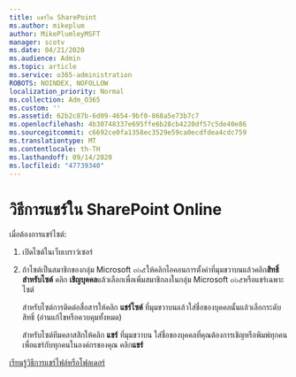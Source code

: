 ```yaml
---
title: แชร์ใน SharePoint
ms.author: mikeplum
author: MikePlumleyMSFT
manager: scotv
ms.date: 04/21/2020
ms.audience: Admin
ms.topic: article
ms.service: o365-administration
ROBOTS: NOINDEX, NOFOLLOW
localization_priority: Normal
ms.collection: Adm_O365
ms.custom: ''
ms.assetid: 62b2c87b-6d09-4654-9bf0-868a5e73b7c7
ms.openlocfilehash: 4b30748337e695ffe6b28cb4220df57c5de40e86
ms.sourcegitcommit: c6692ce0fa1358ec3529e59ca0ecdfdea4cdc759
ms.translationtype: MT
ms.contentlocale: th-TH
ms.lasthandoff: 09/14/2020
ms.locfileid: "47739340"
---
```

# <a name="how-to-share-in-sharepoint-online"></a>วิธีการแชร์ใน SharePoint Online

เมื่อต้องการแชร์ไซต์:
  
1. เปิดไซต์ในเว็บเบราว์เซอร์
    
2. ถ้าไซต์เป็นสมาชิกของกลุ่ม Microsoft ๓๖๕ให้คลิกไอคอนการตั้งค่าที่มุมขวาบนแล้วคลิก**สิทธิ์สำหรับไซต์** คลิก **เชิญบุคคล**แล้วเลือกเพื่อเพิ่มสมาชิกลงในกลุ่ม Microsoft ๓๖๕หรือแชร์เฉพาะไซต์ 
    
    สำหรับไซต์การติดต่อสื่อสารให้คลิก **แชร์ไซต์** ที่มุมขวาบนแล้วใส่ชื่อของบุคคลนั้นแล้วเลือกระดับสิทธิ์ (อ่านแก้ไขหรือควบคุมทั้งหมด) 
    
    สำหรับไซต์ทีมคลาสสิกให้คลิก **แชร์** ที่มุมขวาบน ใส่ชื่อของบุคคลที่คุณต้องการเชิญหรือพิมพ์ทุกคนเพื่อแชร์กับทุกคนในองค์กรของคุณ คลิก**แชร์**
    
[เรียนรู้วิธีการแชร์ไฟล์หรือโฟลเดอร์](https://go.microsoft.com/fwlink/?linkid=511430)
  

